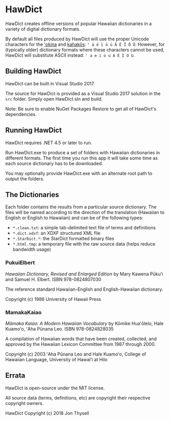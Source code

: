 # HawDict #

HawDict creates offline versions of popular Hawaiian dictionaries in a variety of digital dictionary formats.

By default all files produced by HawDict will use the proper Unicode characters for the [ʻokina](http://www.olelo.hawaii.edu/olelo/puana/okina.php) and [kahakōs](http://www.olelo.hawaii.edu/olelo/puana/kahako.php): `ʻ ā ē ī ō ū Ā Ē Ī Ō Ū`. However, for (typically older) dictionary formats where these characters cannot be used, HawDict will substitute ASCII instead: `' a e i o u A E I O U`.

## Building HawDict ##

HawDict can be built in Visual Studio 2017.

The source for HawDict is provided as a Visual Studio 2017 solution in the `src` folder. Simply open HawDict.sln and build.

Note: Be sure to enable NuGet Packages Restore to get all of HawDict's dependencies.

## Running HawDict ##

HawDict requires .NET 4.5 or later to run.

Run HawDict.exe to produce a set of folders with Hawaiian dictionaries in different formats. The first time you run this app it will take some time as each source dictionary has to be downloaded.

You may optionally provide HawDict.exe with an alternate root path to output the folders.

## The Dictionaries ##

Each folder contains the results from a particular source dictionary. The files will be named according to the direction of the translation (Hawaiian to English or English to Hawaiian) and can be of the following types:

 * `*.clean.txt`: a simple tab-delimited text file of terms and definitions
 * `*.dict.xdxf`: an XDXF structured XML file
  * `*.StarDict.*`: the StarDict formatted binary files
 * `*.html.tmp`: a temporary file with the raw source data (helps reduce bandwidth usage)

### PukuiElbert ###

*Hawaiian Dictionary, Revised and Enlarged Edition* by Mary Kawena Pūkuʻi and Samuel H. Elbert. ISBN 978-0824807030

The reference standard Hawaiian-English and English-Hawaiian dictionary.

Copyright (c) 1986 University of Hawaii Press

### MamakaKaiao ###

*Māmaka Kaiao: A Modern Hawaiian Vocabulary* by Kōmike Huaʻōlelo, Hale Kuamoʻo, ʻAha Pūnana Leo. ISBN 978-0824828035

A compilation of Hawaiian words that have been created, collected, and approved by the Hawaiian Lexicon Committee from 1987 through 2000.

Copyright (c) 2003 ʻAha Pūnana Leo and Hale Kuamoʻo, College of Hawaiian Language, University of Hawaiʻi at Hilo

## Errata ##

HawDict is open-source under the MIT license.

All source data (terms, definitions, etc) are copyright their respective copyright owners.

HawDict Copyright (c) 2018 Jon Thysell
